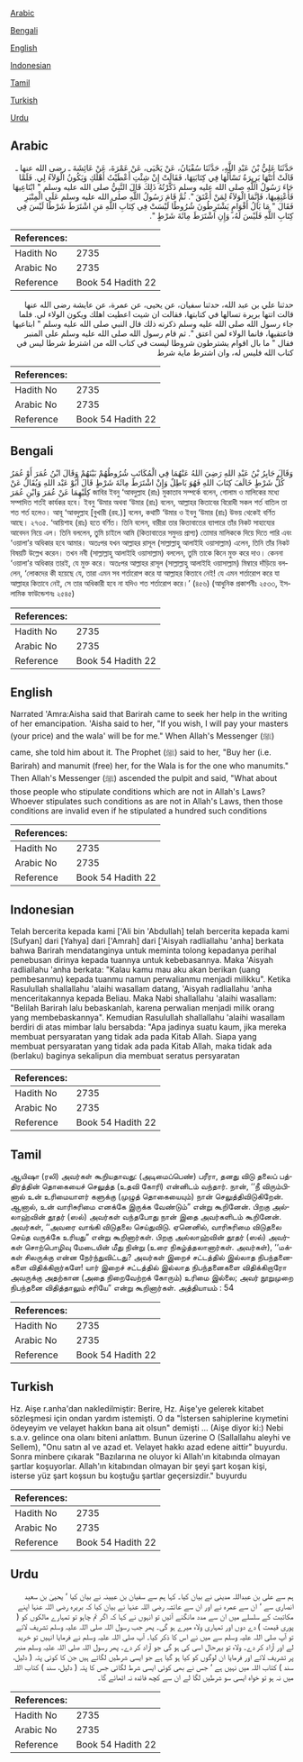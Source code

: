 [Arabic](#arabic)

[Bengali](#bengali)

[English](#english)

[Indonesian](#indonesian)

[Tamil](#tamil)

[Turkish](#turkish)

[Urdu](#urdu)

## Arabic


<div dir="rtl" lang="ar" style={{fontSize:'larger',backgroundColor:'#f8f9fa',padding:20}}>
حَدَّثَنَا عَلِيُّ بْنُ عَبْدِ اللَّهِ، حَدَّثَنَا سُفْيَانُ، عَنْ يَحْيَى، عَنْ عَمْرَةَ، عَنْ عَائِشَةَ ـ رضى الله عنها ـ قَالَتْ أَتَتْهَا بَرِيرَةُ تَسْأَلُهَا فِي كِتَابَتِهَا، فَقَالَتْ إِنْ شِئْتِ أَعْطَيْتُ أَهْلَكِ وَيَكُونُ الْوَلاَءُ لِي‏.‏ فَلَمَّا جَاءَ رَسُولُ اللَّهِ صلى الله عليه وسلم ذَكَّرْتُهُ ذَلِكَ قَالَ النَّبِيُّ صلى الله عليه وسلم ‏"‏ ابْتَاعِيهَا فَأَعْتِقِيهَا، فَإِنَّمَا الْوَلاَءُ لِمَنْ أَعْتَقَ ‏"‏‏.‏ ثُمَّ قَامَ رَسُولُ اللَّهِ صلى الله عليه وسلم عَلَى الْمِنْبَرِ فَقَالَ ‏"‏ مَا بَالُ أَقْوَامٍ يَشْتَرِطُونَ شُرُوطًا لَيْسَتْ فِي كِتَابِ اللَّهِ مَنِ اشْتَرَطَ شَرْطًا لَيْسَ فِي كِتَابِ اللَّهِ فَلَيْسَ لَهُ، وَإِنِ اشْتَرَطَ مِائَةَ شَرْطٍ ‏"‏‏.‏
</div>
<div style={{backgroundColor:'#f8f9fa',padding:20, marginBottom: 10}}><table> <thead> <tr> <th>References:</th> <th></th> </tr> </thead> <tbody><tr><td>Hadith No</td><td>2735</td></tr><tr><td>Arabic No</td><td>2735</td></tr><tr><td>Reference</td><td>Book 54 Hadith 22</td></tr></tbody></table></div>


<div dir="rtl" lang="ar" style={{fontSize:'larger',backgroundColor:'#f8f9fa',padding:20}}>
حدثنا علي بن عبد الله، حدثنا سفيان، عن يحيى، عن عمرة، عن عايشة رضى الله عنها قالت اتتها بريرة تسالها في كتابتها، فقالت ان شيت اعطيت اهلك ويكون الولاء لي. فلما جاء رسول الله صلى الله عليه وسلم ذكرته ذلك قال النبي صلى الله عليه وسلم " ابتاعيها فاعتقيها، فانما الولاء لمن اعتق ". ثم قام رسول الله صلى الله عليه وسلم على المنبر فقال " ما بال اقوام يشترطون شروطا ليست في كتاب الله من اشترط شرطا ليس في كتاب الله فليس له، وان اشترط ماية شرط
</div>
<div style={{backgroundColor:'#f8f9fa',padding:20, marginBottom: 10}}><table> <thead> <tr> <th>References:</th> <th></th> </tr> </thead> <tbody><tr><td>Hadith No</td><td>2735</td></tr><tr><td>Arabic No</td><td>2735</td></tr><tr><td>Reference</td><td>Book 54 Hadith 22</td></tr></tbody></table></div>

## Bengali


<div dir="ltr" lang="bn" style={{fontSize:'larger',backgroundColor:'#f8f9fa',padding:20}}>
وَقَالَ جَابِرُ بْنُ عَبْدِ اللهِ رَضِيَ اللهُ عَنْهُمَا فِي الْمُكَاتَبِ شُرُوطُهُمْ بَيْنَهُمْ وَقَالَ ابْنُ عُمَرَ أَوْ عُمَرُ كُلُّ شَرْطٍ خَالَفَ كِتَابَ اللهِ فَهُوَ بَاطِلٌ وَإِنْ اشْتَرَطَ مِائَةَ شَرْطٍ قَالَ أَبُوْ عَبْد اللهِ وَيُقَالُ عَنْ كِلَيْهِمَا عَنْ عُمَرَ وَابْنِ عُمَرَ জাবির ইবনু ‘আবদুল্লাহ (রাঃ) মুকাতাব সম্পর্কে বলেন, গোলাম ও মালিকের মধ্যে সম্পাদিত শর্তই কার্যকর হবে। ইবনু ‘উমার অথবা ‘উমার (রাঃ) বলেন, আল্লাহর কিতাবের বিরোধী সকল শর্ত বাতিল তা শত শর্ত হলেও। আবূ ‘আবদুল্লাহ [বুখারী (রহ.)] বলেন, কথাটি ‘উমার ও ইবনু ‘উমার (রাঃ) উভয় থেকেই বর্ণিত আছে। ২৭৩৫. ‘আয়িশাহ (রাঃ) হতে বর্ণিত। তিনি বলেন, বারীরা তার কিতাবাতের ব্যাপারে তাঁর নিকট সাহায্যের আবেদন নিয়ে এল। তিনি বললেন, তুমি চাইলে আমি (কিতাবাতের সমুদয় প্রাপ্য) তোমার মালিককে দিয়ে দিতে পারি এবং ‘ওয়ালা’র অধিকার হবে আমার। অতঃপর যখন আল্লাহর রাসূল (সাল্লাল্লাহু আলাইহি ওয়াসাল্লাম) এলেন, তিনি তাঁর নিকট বিষয়টি উল্লেখ করেন। তখন নবী (সাল্লাল্লাহু আলাইহি ওয়াসাল্লাম) বললেন, তুমি তাকে কিনে মুক্ত করে দাও। কেননা ‘ওয়ালা’র অধিকার তারই, যে মুক্ত করে। অতঃপর আল্লাহর রাসূল (সাল্লাল্লাহু আলাইহি ওয়াসাল্লাম) মিম্বারে দাঁড়িয়ে বললেন, ‘লোকদের কী হয়েছে যে, তারা এমন সব শর্তারোপ করে যা আল্লাহর কিতাবে নেই! যে এমন শর্তারোপ করে যা আল্লাহর কিতাবে নেই, সে তার অধিকারী হবে না যদিও শত শর্তারোপ করে।’ (৪৫৬) (আধুনিক প্রকাশনীঃ ২৫৩৩, ইসলামিক ফাউন্ডেশনঃ ২৫৪৫)
</div>
<div style={{backgroundColor:'#f8f9fa',padding:20, marginBottom: 10}}><table> <thead> <tr> <th>References:</th> <th></th> </tr> </thead> <tbody><tr><td>Hadith No</td><td>2735</td></tr><tr><td>Arabic No</td><td>2735</td></tr><tr><td>Reference</td><td>Book 54 Hadith 22</td></tr></tbody></table></div>

## English


<div dir="ltr" lang="en" style={{fontSize:'larger',backgroundColor:'#f8f9fa',padding:20}}>
Narrated 'Amra:Aisha said that Barirah came to seek her help in the writing of her emancipation. 'Aisha said to her, "If you wish, I will pay your masters (your price) and the wala' will be for me." When Allah's Messenger (ﷺ) came, she told him about it. The Prophet (ﷺ) said to her, "Buy her (i.e. Barirah) and manumit (free) her, for the Wala is for the one who manumits." Then Allah's Messenger (ﷺ) ascended the pulpit and said, "What about those people who stipulate conditions which are not in Allah's Laws? Whoever stipulates such conditions as are not in Allah's Laws, then those conditions are invalid even if he stipulated a hundred such conditions
</div>
<div style={{backgroundColor:'#f8f9fa',padding:20, marginBottom: 10}}><table> <thead> <tr> <th>References:</th> <th></th> </tr> </thead> <tbody><tr><td>Hadith No</td><td>2735</td></tr><tr><td>Arabic No</td><td>2735</td></tr><tr><td>Reference</td><td>Book 54 Hadith 22</td></tr></tbody></table></div>

## Indonesian


<div dir="ltr" lang="id" style={{fontSize:'larger',backgroundColor:'#f8f9fa',padding:20}}>
Telah bercerita kepada kami ['Ali bin 'Abdullah] telah bercerita kepada kami [Sufyan] dari [Yahya] dari ['Amrah] dari ['Aisyah radliallahu 'anha] berkata bahwa Barirah mendatanginya untuk meminta tolong kepadanya perihal penebusan dirinya kepada tuannya untuk kebebasannya. Maka 'Aisyah radliallahu 'anha berkata: "Kalau kamu mau aku akan berikan (uang pembesanmu) kepada tuanmu namun perwalianmu menjadi milikku". Ketika Rasulullah shallallahu 'alaihi wasallam datang, 'Aisyah radliallahu 'anha menceritakannya kepada Beliau. Maka Nabi shallallahu 'alaihi wasallam: "Belilah Barirah lalu bebaskanlah, karena perwalian menjadi milik orang yang membebaskannya". Kemudian Rasulullah shallallahu 'alaihi wasallam berdiri di atas mimbar lalu bersabda: "Apa jadinya suatu kaum, jika mereka membuat persyaratan yang tidak ada pada Kitab Allah. Siapa yang membuat persyaratan yang tidak ada pada Kitab Allah, maka tidak ada (berlaku) baginya sekalipun dia membuat seratus persyaratan
</div>
<div style={{backgroundColor:'#f8f9fa',padding:20, marginBottom: 10}}><table> <thead> <tr> <th>References:</th> <th></th> </tr> </thead> <tbody><tr><td>Hadith No</td><td>2735</td></tr><tr><td>Arabic No</td><td>2735</td></tr><tr><td>Reference</td><td>Book 54 Hadith 22</td></tr></tbody></table></div>

## Tamil


<div dir="ltr" lang="ta" style={{fontSize:'larger',backgroundColor:'#f8f9fa',padding:20}}>
ஆயிஷா (ரலி) அவர்கள் கூறியதாவது: (அடிமைப்பெண்) பரீரா, தனது விடு தலைப் பத்திரத்தின் தொகையைச் செலுத்த (உதவி கோரி) என்னிடம் வந்தார். நான், ‘‘நீ விரும்பினால் உன் உரிமையாளர் களுக்கு (முழுத் தொகையையும்) நான் செலுத்திவிடுகிறேன். ஆனால், உன் வாரிசுரிமை எனக்கே இருக்க வேண்டும்” என்று கூறினேன். பிறகு அல்லாஹ்வின் தூதர் (ஸல்) அவர்கள் வந்தபோது நான் இதை அவர்களிடம் கூறினேன். அவர்கள், ‘‘அவரை வாங்கி விடுதலை செய்துவிடு. ஏனெனில், வாரிசுரிமை விடுதலை செய்த வருக்கே உரியது” என்று கூறினார்கள். பிறகு அல்லாஹ்வின் தூதர் (ஸல்) அவர்கள் சொற்பொழிவு மேடையின் மீது நின்று (உரை நிகழ்த்தலானார்கள். அவர்கள்), ‘‘மக்கள் சிலருக்கு என்ன நேர்ந்துவிட்டது? அவர்கள் இறைச் சட்டத்தில் இல்லாத நிபந்தனைகளை விதிக்கிறார்களே! யார் இறைச் சட்டத்தில் இல்லாத நிபந்தனைகளை விதிக்கிறாரோ அவருக்கு அதற்கான (அதை நிறைவேற்றக் கோரும்) உரிமை இல்லை; அவர் நூறுமுறை நிபந்தனை விதித்தாலும் சரியே” என்று கூறினார்கள். அத்தியாயம் : 54
</div>
<div style={{backgroundColor:'#f8f9fa',padding:20, marginBottom: 10}}><table> <thead> <tr> <th>References:</th> <th></th> </tr> </thead> <tbody><tr><td>Hadith No</td><td>2735</td></tr><tr><td>Arabic No</td><td>2735</td></tr><tr><td>Reference</td><td>Book 54 Hadith 22</td></tr></tbody></table></div>

## Turkish


<div dir="ltr" lang="tr" style={{fontSize:'larger',backgroundColor:'#f8f9fa',padding:20}}>
Hz. Aişe r.anha'dan nakledilmiştir: Berire, Hz. Aişe'ye gelerek kitabet sözleşmesi için ondan yardım istemişti. O da "İstersen sahiplerine kıymetini ödeyeyim ve velayet hakkın bana ait olsun" demişti ... (Aişe diyor ki:) Nebi s.a.v. gelince ona olanı biteni anlattım. Bunun üzerine O (Sallallahu aleyhi ve Sellem), "Onu satın al ve azad et. Velayet hakkı azad edene aittir" buyurdu. Sonra minbere çıkarak "Bazılarına ne oluyor ki Allah'ın kitabında olmayan şartlar koşuyorlar. Allah'ın kitabından olmayan bir şeyi şart koşan kişi, isterse yüz şart koşsun bu koştuğu şartlar geçersizdir." buyurdu
</div>
<div style={{backgroundColor:'#f8f9fa',padding:20, marginBottom: 10}}><table> <thead> <tr> <th>References:</th> <th></th> </tr> </thead> <tbody><tr><td>Hadith No</td><td>2735</td></tr><tr><td>Arabic No</td><td>2735</td></tr><tr><td>Reference</td><td>Book 54 Hadith 22</td></tr></tbody></table></div>

## Urdu


<div dir="rtl" lang="ur" style={{fontSize:'larger',backgroundColor:'#f8f9fa',padding:20}}>
ہم سے علی بن عبداللہ مدینی نے بیان کیا۔ کہا ہم سے سفیان بن عیینہ نے بیان کیا ‘ یحییٰ بن سعید انصاری سے ‘ ان سے عمرہ نے اور ان سے عائشہ رضی اللہ عنہا نے بیان کیا کہ بریرہ رضی اللہ عنہا اپنے مکاتبت کے سلسلے میں ان سے مدد مانگنے آئیں تو انہوں نے کہا کہ اگر تم چاہو تو تمہارے مالکوں کو ( پوری قیمت ) دے دوں اور تمہاری ولاء میرے ہو گی۔ پھر جب رسول اللہ صلی اللہ علیہ وسلم تشریف لائے تو آپ صلی اللہ علیہ وسلم سے میں نے اس کا ذکر کیا۔ آپ صلی اللہ علیہ وسلم نے فرمایا انہیں تو خرید لے اور آزاد کر دے۔ ولاء تو بہرحال اسی کی ہو گی جو آزاد کر دے۔ پھر رسول اللہ صلی اللہ علیہ وسلم منبر پر تشریف لائے اور فرمایا ان لوگوں کو کیا ہو گیا ہے جو ایسی شرطیں لگاتے ہیں جن کا کوئی پتہ ( دلیل، سند ) کتاب اللہ میں نہیں ہے ‘ جس نے بھی کوئی ایسی شرط لگائی جس کا پتہ ( دلیل، سند ) کتاب اللہ میں نہ ہو تو خواہ ایسی سو شرطیں لگا لے ان سے کچھ فائدہ نہ اٹھائے گا۔
</div>
<div style={{backgroundColor:'#f8f9fa',padding:20, marginBottom: 10}}><table> <thead> <tr> <th>References:</th> <th></th> </tr> </thead> <tbody><tr><td>Hadith No</td><td>2735</td></tr><tr><td>Arabic No</td><td>2735</td></tr><tr><td>Reference</td><td>Book 54 Hadith 22</td></tr></tbody></table></div>